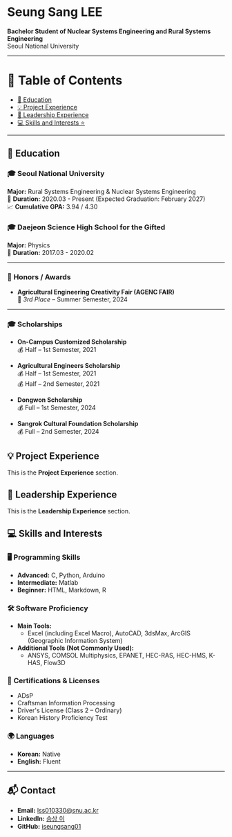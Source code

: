 # **Seung Sang LEE**

**Bachelor Student of Nuclear Systems Engineering and Rural Systems Engineering**  
Seoul National University  

---

# 📖 **Table of Contents**

- [📖 Education](#-education)
- [💡 Project Experience](#-project-experience)
- [🚩 Leadership Experience](#-leadership-experience)
- [💻 Skills and Interests ⭐](#-skills-and-interests-)

---

## 📖 **Education**

### 🎓 **Seoul National University**  
**Major:** Rural Systems Engineering & Nuclear Systems Engineering  
📅 **Duration:** 2020.03 - Present (Expected Graduation: February 2027)  
📈 **Cumulative GPA:** 3.94 / 4.30  

### 🎓 **Daejeon Science High School for the Gifted**  
**Major:** Physics  
📅 **Duration:** 2017.03 - 2020.02  

---

### 🏅 **Honors / Awards**  
- **Agricultural Engineering Creativity Fair (AGENC FAIR)**  
  🥉 *3rd Place* – Summer Semester, 2024  

---

### 🎓 **Scholarships**  
- **On-Campus Customized Scholarship**  
  💰 Half – 1st Semester, 2021  

- **Agricultural Engineers Scholarship**  
  💰 Half – 1st Semester, 2021  
  💰 Half – 2nd Semester, 2021  

- **Dongwon Scholarship**  
  💰 Full – 1st Semester, 2024  

- **Sangrok Cultural Foundation Scholarship**  
  💰 Full – 2nd Semester, 2024  


## 💡 Project Experience
This is the **Project Experience** section.

## 🚩 Leadership Experience
This is the **Leadership Experience** section.

## 💻 **Skills and Interests** 

### 🖥️ **Programming Skills**
- **Advanced:** C, Python, Arduino  
- **Intermediate:** Matlab  
- **Beginner:** HTML, Markdown, R  

### 🛠️ **Software Proficiency**
- **Main Tools:**  
  - Excel (including Excel Macro), AutoCAD, 3dsMax, ArcGIS (Geographic Information System)  
- **Additional Tools (Not Commonly Used):**  
  - ANSYS, COMSOL Multiphysics, EPANET, HEC-RAS, HEC-HMS, K-HAS, Flow3D  

### 🏅 **Certifications & Licenses**
- ADsP
- Craftsman Information Processing
- Driver's License (Class 2 – Ordinary)
- Korean History Proficiency Test

### 🌍 **Languages**
- **Korean:** Native  
- **English:** Fluent  

---

## 📬 **Contact**
- **Email:** [lss010330@snu.ac.kr](mailto:lss010330@snu.ac.kr)  
- **LinkedIn:** [승상 이](https://www.linkedin.com/in/%EC%8A%B9%EC%83%81-%EC%9D%B4-55560a27a/)  
- **GitHub:** [iseungsang01](https://github.com/iseungsang01/github.io/)  

